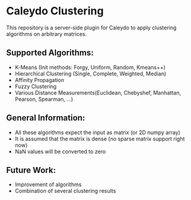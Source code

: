Caleydo Clustering
==================

This repository is a server-side plugin for Caleydo to apply clustering algorithms on arbitrary matrices.

Supported Algorithms:
--------------------
- K-Means (Init methods: Forgy, Uniform, Random, Kmeans++)
- Hierarchical Clustering (Single, Complete, Weighted, Median)
- Affinity Propagation
- Fuzzy Clustering
- Various Distance Measurements(Euclidean, Chebyshef, Manhattan, Pearson, Spearman, ...)

General Information:
-------------------
- All these algorithms expect the input as matrix (or 2D numpy array)
- It is assumed that the matrix is dense (no sparse matrix support right now)
- NaN values will be converted to zero

Future Work:
------------
- Improvement of algorithms
- Combination of several clustering results
